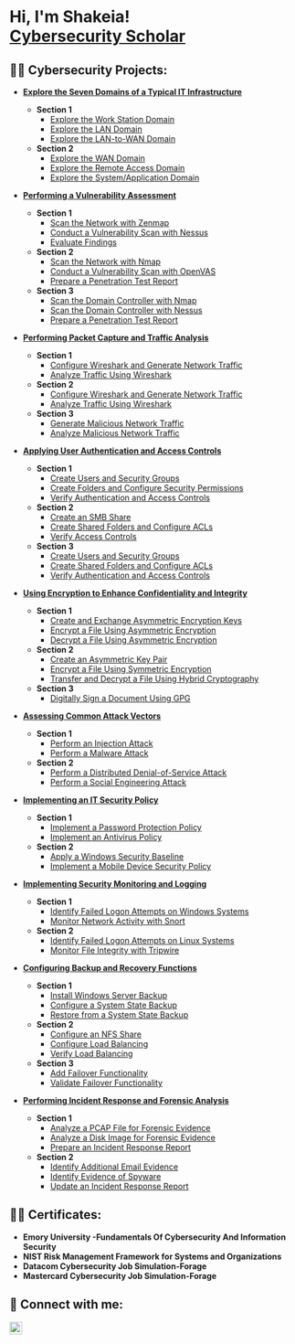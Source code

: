 <h1>Hi, I'm Shakeia! <br/><a href="https://github.com/cyberssolomon"></a> <a href="https://www.linkedin.com/in/joshmadakor/">Cybersecurity Scholar</a> 
<h2>👨‍💻 Cybersecurity  Projects:</h2>

- <b>[Explore the Seven Domains of a Typical IT Infrastructure](https://github.com/cyberssolomon/Exploring-the-Seven-Domains-of-a-Typical-IT-Infrastructure)</b>
  - <b>Section 1</b>
    - [Explore the Work Station Domain](https://github.com/cyberssolomon/Exploring-the-Seven-Domains-of-a-Typical-IT-Infrastructure#explore-the-workstation-domain)
    - [Explore the LAN Domain](https://github.com/cyberssolomon/Exploring-the-Seven-Domains-of-a-Typical-IT-Infrastructure#explore-the-lan-domain)
    - [Explore the LAN-to-WAN Domain](https://github.com/cyberssolomon/Exploring-the-Seven-Domains-of-a-Typical-IT-Infrastructure#explore-the-lan-to-wan-domain)
  - <b>Section 2</b>
    - [Explore the WAN Domain](https://github.com/cyberssolomon/Exploring-the-Seven-Domains-of-a-Typical-IT-Infrastructure#explore-the-wan-domain)
    - [Explore the Remote Access Domain](https://github.com/cyberssolomon/Exploring-the-Seven-Domains-of-a-Typical-IT-Infrastructure#explore-the-remote-access-domain)
    - [Explore the System/Application Domain](https://github.com/cyberssolomon/Exploring-the-Seven-Domains-of-a-Typical-IT-Infrastructure#explore-the-systemapplication-domain)
   
- <b>[Performing a Vulnerability Assessment](https://github.com/cyberssolomon/Performing-a-Vulnerability-Assessment)</b>
  - <b>Section 1</b>
    - [Scan the Network with Zenmap](https://github.com/cyberssolomon/Performing-a-Vulnerability-Assessment#scan-the-network-with-zenmap)
    - [Conduct a Vulnerability Scan with Nessus](https://github.com/cyberssolomon/Performing-a-Vulnerability-Assessment#conduct-a-vulnerability-scan-with-nessus)
    - [Evaluate Findings](https://github.com/cyberssolomon/Performing-a-Vulnerability-Assessment#evaluate-your-findings)
  - <b>Section 2</b>
    - [Scan the Network with Nmap](https://github.com/cyberssolomon/Performing-a-Vulnerability-Assessment#scan-the-network-with-nmap)
    - [Conduct a Vulnerability Scan with OpenVAS](https://github.com/cyberssolomon/Performing-a-Vulnerability-Assessment#conduct-a-vulnerability-scan-with-openvas)
    - [Prepare a Penetration Test Report](https://github.com/cyberssolomon/Performing-a-Vulnerability-Assessment#prepare-a-penetration-test-report)
  - <b>Section 3</b>
    - [Scan the Domain Controller with Nmap](https://github.com/cyberssolomon/Performing-a-Vulnerability-Assessment#scan-the-domain-controller-with-nmap)
    - [Scan the Domain Controller with Nessus](https://github.com/cyberssolomon/Performing-a-Vulnerability-Assessment#scan-the-domain-controller-with-nessus)
    - [Prepare a Penetration Test Report](https://github.com/cyberssolomon/Performing-a-Vulnerability-Assessment#prepare-a-penetration-test-report-1)

- <b>[Performing Packet Capture and Traffic Analysis</b>](https://github.com/cyberssolomon/Performing-Packet-Capture-and-Traffic-Analysis)
  - <b>Section 1</b>
    - [Configure Wireshark and Generate Network Traffic](https://github.com/cyberssolomon/Performing-Packet-Capture-and-Traffic-Analysis#configure-wireshark-and-generate-network-traffic)
    - [Analyze Traffic Using Wireshark](https://github.com/cyberssolomon/Performing-Packet-Capture-and-Traffic-Analysis#analyze-traffic-using-wireshark)
  - <b>Section 2</b>
    - [Configure Wireshark and Generate Network Traffic](https://github.com/cyberssolomon/Performing-Packet-Capture-and-Traffic-Analysis#configure-wireshark-and-generate-network-traffic-1)
    - [Analyze Traffic Using Wireshark](https://github.com/cyberssolomon/Performing-Packet-Capture-and-Traffic-Analysis#analyze-traffic-using-wireshark-1)
  - <b>Section 3</b>
    - [Generate Malicious Network Traffic](https://github.com/cyberssolomon/Performing-Packet-Capture-and-Traffic-Analysis#generate-malicious-network-traffic)
    - [Analyze Malicious Network Traffic](https://github.com/cyberssolomon/Performing-Packet-Capture-and-Traffic-Analysis#analyze-malicious-network-traffic)

- <b>[Applying User Authentication and Access Controls</b>](https://github.com/cyberssolomon/Applying-User-Authentication-and-Access-Controls)
  - <b>Section 1</b>
    - [Create Users and Security Groups](https://github.com/cyberssolomon/Applying-User-Authentication-and-Access-Controls#create-users-and-security-groups)
    - [Create Folders and Configure Security Permissions](https://github.com/cyberssolomon/Applying-User-Authentication-and-Access-Controls#create-folders-and-configure-security-permissions)
    - [Verify Authentication and Access Controls](https://github.com/cyberssolomon/Applying-User-Authentication-and-Access-Controls#verify-authentication-and-access-controls)
  - <b>Section 2</b>
    - [Create an SMB Share](https://github.com/cyberssolomon/Applying-User-Authentication-and-Access-Controls#creating-an-smb-share)
    - [Create Shared Folders and Configure ACLs](https://github.com/cyberssolomon/Applying-User-Authentication-and-Access-Controls#create-shared-folders-and-configure-acls)
    - [Verify Access Controls](https://github.com/cyberssolomon/Applying-User-Authentication-and-Access-Controls#verify-access-controls)
  - <b>Section 3</b>
    - [Create Users and Security Groups](https://github.com/cyberssolomon/Applying-User-Authentication-and-Access-Controls#create-users-and-security-groups-1)
    - [Create Shared Folders and Configure ACLs](https://github.com/cyberssolomon/Applying-User-Authentication-and-Access-Controls#create-shared-folders-and-configure-acls-1)
    - [Verify Authentication and Access Controls](https://github.com/cyberssolomon/Applying-User-Authentication-and-Access-Controls#verify-authentication-and-access-controls-1)

 - <b>[Using Encryption to Enhance Confidentiality and Integrity</b>](https://github.com/cyberssolomon/Using-Encryption-to-Enhance-Confidentiality-and-Integrity)
    - <b>Section 1</b>
      - [Create and Exchange Asymmetric Encryption Keys](https://github.com/cyberssolomon/Using-Encryption-to-Enhance-Confidentiality-and-Integrity#create-and-exchange-asymmetric-encryption-keys)
      - [Encrypt a File Using Asymmetric Encryption](https://github.com/cyberssolomon/Using-Encryption-to-Enhance-Confidentiality-and-Integrity#encrypt-a-file-using-asymmetric-encryption)
      - [Decrypt a File Using Asymmetric Encryption](https://github.com/cyberssolomon/Using-Encryption-to-Enhance-Confidentiality-and-Integrity#decrypt-a-file-using-asymmetric-encryption)
    - <b>Section 2</b>
      - [Create an Asymmetric Key Pair](https://github.com/cyberssolomon/Using-Encryption-to-Enhance-Confidentiality-and-Integrity#creating-an-asymmetric-key-pair)
      - [Encrypt a File Using Symmetric Encryption](https://github.com/cyberssolomon/Using-Encryption-to-Enhance-Confidentiality-and-Integrity#encrypt-a-file-using-symmetric-encryption)
      - [Transfer and Decrypt a File Using Hybrid Cryptography](https://github.com/cyberssolomon/Using-Encryption-to-Enhance-Confidentiality-and-Integrity#transfer-and-decrypt-a-file-using-hybrid-cryptology)
    - <b>Section 3</b>
      - [Digitally Sign a Document Using GPG](https://github.com/cyberssolomon/Using-Encryption-to-Enhance-Confidentiality-and-Integrity#digitally-sign-a-document-using-gpg)

 - <b>[Assessing Common Attack Vectors</b>](https://github.com/cyberssolomon/Assessing-Common-Attack-Vectors)
    - <b>Section 1</b>
      - [Perform an Injection Attack](https://github.com/cyberssolomon/Assessing-Common-Attack-Vectors#perform-an-injection-attack)
      - [Perform a Malware Attack](https://github.com/cyberssolomon/Assessing-Common-Attack-Vectors#perform-a-malware-attack)
    - <b>Section 2</b>
      - [Perform a Distributed Denial-of-Service Attack](https://github.com/cyberssolomon/Assessing-Common-Attack-Vectors#perform-a-distributed-denial-of-service-attack)
      - [Perform a Social Engineering Attack](https://github.com/cyberssolomon/Assessing-Common-Attack-Vectors#perform-a-social-engineering-attack)

 - <b>[Implementing an IT Security Policy</b>](https://github.com/cyberssolomon/Implementing-an-IT-Security-Policy)
    - <b>Section 1</b>
      - [Implement a Password Protection Policy](https://github.com/cyberssolomon/Implementing-an-IT-Security-Policy#implement-a-password-protection-policy)
      - [Implement an Antivirus Policy](https://github.com/cyberssolomon/Implementing-an-IT-Security-Policy#implement-an-antivirus-policy)
    - <b>Section 2</b>
      - [Apply a Windows Security Baseline](https://github.com/cyberssolomon/Implementing-an-IT-Security-Policy#apply-a-windows-security-baseline)
      - [Implement a Mobile Device Security Policy](https://github.com/cyberssolomon/Implementing-an-IT-Security-Policy#implement-a-mobile-device-security-policy)

  - <b>[Implementing Security Monitoring and Logging</b>](https://github.com/cyberssolomon/Implementing-Security-Monitoring-and-Logging)
    - <b>Section 1</b>
      - [Identify Failed Logon Attempts on Windows Systems](https://github.com/cyberssolomon/Implementing-Security-Monitoring-and-Logging#identify-failed-logon-attempts-on-windows-systems)
      - [Monitor Network Activity with Snort](https://github.com/cyberssolomon/Implementing-Security-Monitoring-and-Logging#monitor-network-activity-with-snort)
    - <b>Section 2</b>
      - [Identify Failed Logon Attempts on Linux Systems](https://github.com/cyberssolomon/Implementing-Security-Monitoring-and-Logging#identify-failed-logon-attempts-on-linux-systems)
      - [Monitor File Integrity with Tripwire](https://github.com/cyberssolomon/Implementing-Security-Monitoring-and-Logging#monitor-file-integrity-with-tripwire)

  - <b>[Configuring Backup and Recovery Functions</b>](https://github.com/cyberssolomon/Configuring-Backup-and-Recovery-Functions)
    - <b>Section 1</b>
      - [Install Windows Server Backup](https://github.com/cyberssolomon/Configuring-Backup-and-Recovery-Functions#install-windows-server-backup)
      - [Configure a System State Backup](https://github.com/cyberssolomon/Configuring-Backup-and-Recovery-Functions#configure-a-system-state-backup)
      - [Restore from a System State Backup](https://github.com/cyberssolomon/Configuring-Backup-and-Recovery-Functions#restore-from-a-system-state-backup)
    - <b>Section 2</b>
      - [Configure an NFS Share](https://github.com/cyberssolomon/Configuring-Backup-and-Recovery-Functions#configure-an-nfs-share)
      - [Configure Load Balancing](https://github.com/cyberssolomon/Configuring-Backup-and-Recovery-Functions#configure-load-balancing)
      - [Verify Load Balancing](https://github.com/cyberssolomon/Configuring-Backup-and-Recovery-Functions#verify-load-balancing)
    - <b>Section 3</b>
      - [Add Failover Functionality](https://github.com/cyberssolomon/Configuring-Backup-and-Recovery-Functions#add-failover-functionality)
      - [Validate Failover Functionality](https://github.com/cyberssolomon/Configuring-Backup-and-Recovery-Functions#validate-failover-functionality)
     
  - <b>[Performing Incident Response and Forensic Analysis</b>](https://github.com/cyberssolomon/Performing-Incident-Response-and-Forensic-Analysis)
    - <b>Section 1</b>
      - [Analyze a PCAP File for Forensic Evidence](https://github.com/cyberssolomon/Performing-Incident-Response-and-Forensic-Analysis#analyze-a-pcap-file-for-forensic-evidence)
      - [Analyze a Disk Image for Forensic Evidence](https://github.com/cyberssolomon/Performing-Incident-Response-and-Forensic-Analysis#analyze-a-disk-image-for-forensic-evidence)
      - [Prepare an Incident Response Report](https://github.com/cyberssolomon/Performing-Incident-Response-and-Forensic-Analysis#prepare-an-incident-response-report)
    - <b>Section 2</b>
      - [Identify Additional Email Evidence](https://github.com/cyberssolomon/Performing-Incident-Response-and-Forensic-Analysis#identify-additional-email-evidence)
      - [Identify Evidence of Spyware]()
      - [Update an Incident Response Report]()
   
     
     




<h2>👨‍💻 Certificates:</h2>

- <b>Emory University -Fundamentals Of Cybersecurity And Information Security</b>
- <b>NIST Risk Management Framework for Systems and Organizations</b>
- <b>Datacom Cybersecurity Job Simulation-Forage</b>
- <b>Mastercard Cybersecurity Job Simulation-Forage</b>
    



<h2> 🤳 Connect with me:</h2>


[<img align="left" alt="ShakeiaSolomon | LinkedIn" width="22px" src="https://cdn.jsdelivr.net/npm/simple-icons@v3/icons/linkedin.svg" />][linkedin]



[linkedin]: https://www.linkedin.com/in/shakeia-solomon

